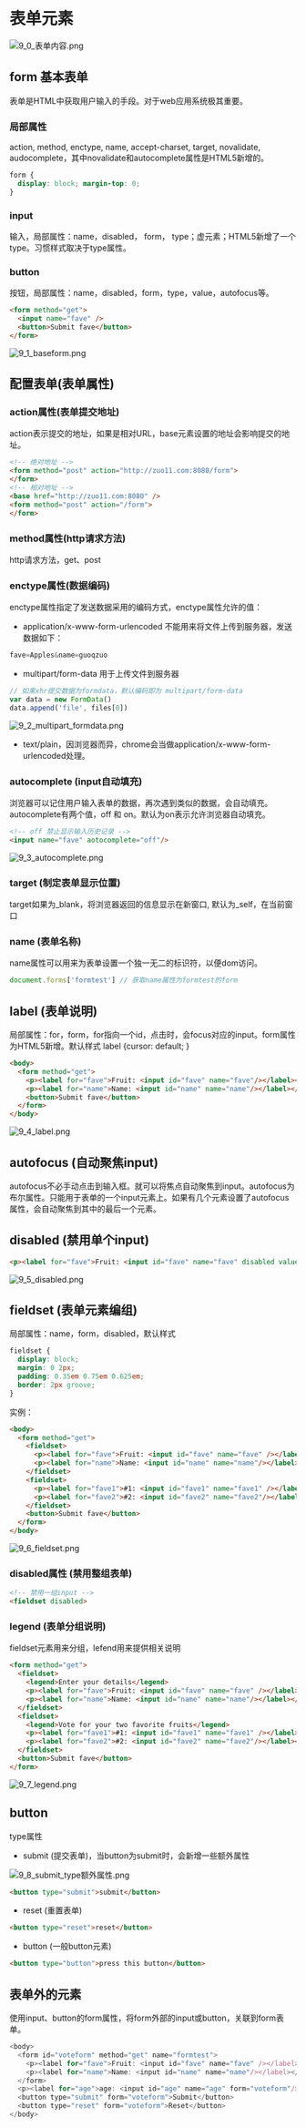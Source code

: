 # 表单元素
![9_0_表单内容.png](/images/html/9_0_表单内容.png)

## form 基本表单
表单是HTML中获取用户输入的手段。对于web应用系统极其重要。
### 局部属性
action, method, enctype, name, accept-charset, target, novalidate, audocomplete，其中novalidate和autocomplete属性是HTML5新增的。
```css
form {
  display: block; margin-top: 0;
}
```
### input
输入，局部属性：name，disabled， form， type；虚元素；HTML5新增了一个type。习惯样式取决于type属性。
### button
按钮，局部属性：name，disabled，form，type，value，autofocus等。
```html
<form method="get">
  <input name="fave" />
  <button>Submit fave</button>
</form>
```
![9_1_baseform.png](/images/html/9_1_baseform.png)

## 配置表单(表单属性)
### action属性(表单提交地址)
action表示提交的地址，如果是相对URL，base元素设置的地址会影响提交的地址。
```html
<!-- 绝对地址 -->
<form method="post" action="http://zuo11.com:8080/form">
</form>
<!-- 相对地址 -->
<base href="http://zuo11.com:8080" />
<form method="post" action="/form">
</form>
```
### method属性(http请求方法)
http请求方法，get、post

### enctype属性(数据编码)
enctype属性指定了发送数据采用的编码方式，enctype属性允许的值：
- application/x-www-form-urlencoded  不能用来将文件上传到服务器，发送数据如下：
```js
fave=Apples&name=guoqzuo
```
- multipart/form-data 用于上传文件到服务器
```js
// 如果xhr提交数据为formdata，默认编码即为 multipart/form-data
var data = new FormData() 
data.append('file', files[0])
```
![9_2_multipart_formdata.png](/images/html/9_2_multipart_formdata.png)

- text/plain，因浏览器而异，chrome会当做application/x-www-form-urlencoded处理。

### autocomplete (input自动填充)
浏览器可以记住用户输入表单的数据，再次遇到类似的数据，会自动填充。autocomplete有两个值，off 和 on。默认为on表示允许浏览器自动填充。
```html
<!-- off 禁止显示输入历史记录 -->
<input name="fave" aotocomplete="off"/>
```
![9_3_autocomplete.png](/images/html/9_3_autocomplete.png)

### target (制定表单显示位置)
target如果为_blank，将浏览器返回的信息显示在新窗口, 默认为_self，在当前窗口

### name (表单名称)
name属性可以用来为表单设置一个独一无二的标识符，以便dom访问。
```js 
document.forms['formtest'] // 获取name属性为formtest的form
```

## label (表单说明)
局部属性：for，form，for指向一个id，点击时，会focus对应的input。form属性为HTML5新增。默认样式 label {cursor: default; }
```html
<body>
  <form method="get">
    <p><label for="fave">Fruit: <input id="fave" name="fave"/></label></p>
    <p><label for="name">Name: <input id="name" name="name"/></label></p>
    <button>Submit fave</button>
  </form>
</body>
```
![9_4_label.png](/images/html/9_4_label.png)

## autofocus (自动聚焦input)
autofocus不必手动点击到输入框。就可以将焦点自动聚焦到input。autofocus为布尔属性。只能用于表单的一个input元素上。如果有几个元素设置了autofocus属性，会自动聚焦到其中的最后一个元素。

## disabled (禁用单个input)
```html
<p><label for="fave">Fruit: <input id="fave" name="fave" disabled value="apple"/></label></p>
```
![9_5_disabled.png](/images/html/9_5_disabled.png)

## fieldset (表单元素编组)
局部属性：name，form，disabled，默认样式
```css
fieldset {
  display: block;
  margin: 0 2px;
  padding: 0.35em 0.75em 0.625em;
  border: 2px groove;
}
```
实例：
```html
<body>
  <form method="get">
    <fieldset>
      <p><label for="fave">Fruit: <input id="fave" name="fave" /></label></p>
      <p><label for="name">Name: <input id="name" name="name"/></label></p>
    </fieldset>
    <fieldset>
      <p><label for="fave1">#1: <input id="fave1" name="fave1" /></label></p>
      <p><label for="fave2">#2: <input id="fave2" name="fave2"/></label></p>
    </fieldset>
    <button>Submit fave</button>
  </form>
</body>
```
![9_6_fieldset.png](/images/html/9_6_fieldset.png)
### disabled属性 (禁用整组表单)
```html
<!-- 禁用一组input -->
<fieldset disabled>
```
### legend (表单分组说明)
fieldset元素用来分组，lefend用来提供相关说明
```html
<form method="get">
  <fieldset>
    <legend>Enter your details</legend>
    <p><label for="fave">Fruit: <input id="fave" name="fave" /></label></p>
    <p><label for="name">Name: <input id="name" name="name"/></label></p>
  </fieldset>
  <fieldset>
    <legend>Vote for your two favorite fruits</legend>
    <p><label for="fave1">#1: <input id="fave1" name="fave1" /></label></p>
    <p><label for="fave2">#2: <input id="fave2" name="fave2"/></label></p>
  </fieldset>
  <button>Submit fave</button>
</form>
```
![9_7_legend.png](/images/html/9_7_legend.png)

## button
type属性
- submit (提交表单)，当button为submit时，会新增一些额外属性

![9_8_submit_type额外属性.png](/images/html/9_8_submit_type额外属性.png)

```html
<button type="submit">submit</button>
```
- reset (重置表单)
```html
<button type="reset">reset</button>
```
- button (一般button元素)
```html
<button type="button">press this button</button>
```

## 表单外的元素
使用input、button的form属性，将form外部的input或button，关联到form表单。
```js
<body>
  <form id="voteform" method="get" name="formtest">
    <p><label for="fave">Fruit: <input id="fave" name="fave" /></label></p>
    <p><label for="name">Name: <input id="name" name="name"/></label></p>
  </form>
  <p><label for="age">age: <input id="age" name="age" form="voteform"/></label></p>
  <button type="submit" form="voteform">Submit</button>
  <button type="reset" form="voteform">Reset</button>
</body>
```